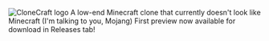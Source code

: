 ![CloneCraft logo](https://github.com/user-attachments/assets/d49ab580-a694-435a-b393-5416c1ee6829)
A low-end Minecraft clone that currently doesn't look like Minecraft (I'm talking to you, Mojang)
First preview now available for download in Releases tab!
